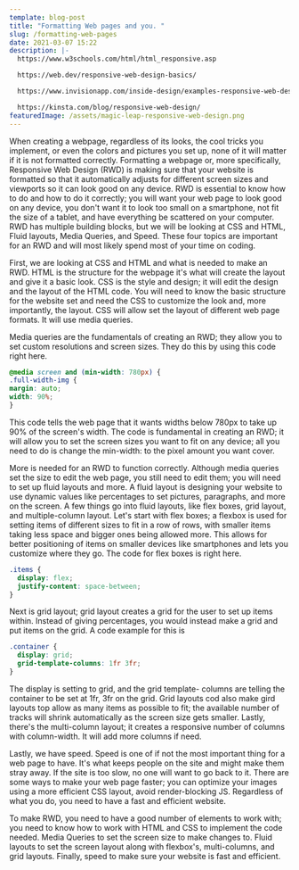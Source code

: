 ```yaml
---
template: blog-post
title: "Formatting Web pages and you. "
slug: /formatting-web-pages
date: 2021-03-07 15:22
description: |-
  https://www.w3schools.com/html/html_responsive.asp  

  https://web.dev/responsive-web-design-basics/  

  https://www.invisionapp.com/inside-design/examples-responsive-web-design/  

  https://kinsta.com/blog/responsive-web-design/  
featuredImage: /assets/magic-leap-responsive-web-design.png
---
```

<!--StartFragment-->

When creating a webpage, regardless of its looks, the cool tricks you implement, or even the colors and pictures you set up, none of it will matter if it is not formatted correctly. Formatting a webpage or, more specifically, Responsive Web Design (RWD) is making sure that your website is formatted so that it automatically adjusts for different screen sizes and viewports so it can look good on any device. RWD is essential to know how to do and how to do it correctly; you will want your web page to look good on any device, you don't want it to look too small on a smartphone, not fit the size of a tablet, and have everything be scattered on your computer. RWD has multiple building blocks, but we will be looking at CSS and HTML, Fluid layouts, Media Queries, and Speed. These four topics are important for an RWD and will most likely spend most of your time on coding. 

First, we are looking at CSS and HTML and what is needed to make an RWD. HTML is the structure for the webpage it's what will create the layout and give it a basic look. CSS is the style and design; it will edit the design and the layout of the HTML code. You will need to know the basic structure for the website set and need the CSS to customize the look and, more importantly, the layout. CSS will allow set the layout of different web page formats. It will use media queries. 

Media queries are the fundamentals of creating an RWD; they allow you to set custom resolutions and screen sizes. They do this by using this code right here. 

<!--StartFragment-->

```css
@media screen and (min-width: 780px) {
.full-width-img {
margin: auto;
width: 90%;
}
```

<!--EndFragment-->

This code tells the web page that it wants widths below 780px to take up 90% of the screen's width. The code is fundamental in creating an RWD; it will allow you to set the screen sizes you want to fit on any device; all you need to do is change the min-width: to the pixel amount you want cover. 

More is needed for an RWD to function correctly. Although media queries set the size to edit the web page, you still need to edit them; you will need to set up fluid layouts and more. A fluid layout is designing your website to use dynamic values like percentages to set pictures, paragraphs, and more on the screen. A few things go into fluid layouts, like flex boxes, grid layout, and multiple-column layout. Let's start with flex boxes; a flexbox is used for setting items of different sizes to fit in a row of rows, with smaller items taking less space and bigger ones being allowed more. This allows for better positioning of items on smaller devices like smartphones and lets you customize where they go. The code for flex boxes is right here. 

<!--StartFragment-->

```css
.items {
  display: flex;
  justify-content: space-between;
}
```

<!--EndFragment-->

Next is grid layout; grid layout creates a grid for the user to set up items within. Instead of giving percentages, you would instead make a grid and put items on the grid. A code example for this is 

<!--StartFragment-->

```css
.container {
  display: grid;
  grid-template-columns: 1fr 3fr;
}
```

<!--EndFragment-->

The display is setting to grid, and the grid template- columns are telling the container to be set at 1fr, 3fr on the grid. Grid layouts cod also make gird layouts top allow as many items as possible to fit; the available number of tracks will shrink automatically as the screen size gets smaller. Lastly, there's the multi-column layout; it creates a responsive number of columns with column-width. It will add more columns if need. 

Lastly, we have speed. Speed is one of if not the most important thing for a web page to have. It's what keeps people on the site and might make them stray away. If the site is too slow, no one will want to go back to it. There are some ways to make your web page faster; you can optimize your images using a more efficient CSS layout, avoid render-blocking JS. Regardless of what you do, you need to have a fast and efficient website. 

To make RWD, you need to have a good number of elements to work with; you need to know how to work with HTML and CSS to implement the code needed. Media Queries to set the screen size to make changes to. Fluid layouts to set the screen layout along with flexbox's, multi-columns, and grid layouts. Finally, speed to make sure your website is fast and efficient. 

<!--EndFragment-->